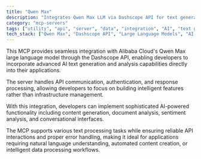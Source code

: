 ```yaml
---
title: "Qwen Max"
description: "Integrates Qwen Max LLM via Dashscope API for text generation and AI-powered analysis in applications."
category: "mcp-servers"
tags: ["utility", "api", "server", "data", "integration", "AI", "text generation", "NLP", "sentiment analysis", "document analysis"]
tech_stack: ["Qwen Max", "Dashscope API", "Large Language Models", "AI Text Generation", "Natural Language Processing", "Alibaba Cloud"]
---
```


This MCP provides seamless integration with Alibaba Cloud's Qwen Max large language model through the Dashscope API, enabling developers to incorporate advanced AI text generation and analysis capabilities directly into their applications. 

The server handles API communication, authentication, and response processing, allowing developers to focus on building intelligent features rather than infrastructure management.

With this integration, developers can implement sophisticated AI-powered functionality including content generation, document analysis, sentiment analysis, and conversational interfaces. 

The MCP supports various text processing tasks while ensuring reliable API interactions and proper error handling, making it ideal for applications requiring natural language understanding, automated content creation, or intelligent data processing workflows.